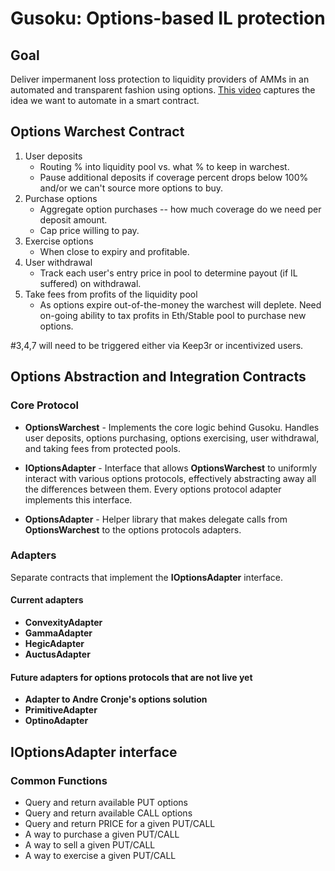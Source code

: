 # Gusoku: Options-based IL protection

## Goal

Deliver impermanent loss protection to liquidity providers of AMMs in an automated and transparent fashion using options. [This video](https://www.youtube.com/watch?v=GSIlF5q4eUk&t=4s) captures the idea we want to automate in a smart contract.

## Options Warchest Contract

1. User deposits
   - Routing % into liquidity pool vs. what % to keep in warchest.
   - Pause additional deposits if coverage percent drops below 100% and/or we can't source more options to buy.
2. Purchase options
   - Aggregate option purchases -- how much coverage do we need per deposit amount.
   - Cap price willing to pay.
3. Exercise options
   - When close to expiry and profitable.
4. User withdrawal
   - Track each user's entry price in pool to determine payout (if IL suffered) on withdrawal.
5. Take fees from profits of the liquidity pool
   - As options expire out-of-the-money the warchest will deplete. Need on-going ability to tax profits in Eth/Stable pool to purchase new options.

#3,4,7 will need to be triggered either via Keep3r or incentivized users.

## Options Abstraction and Integration Contracts

### Core Protocol

- **OptionsWarchest** - Implements the core logic behind Gusoku. Handles user deposits, options purchasing, options exercising, user withdrawal, and taking fees from protected pools.

- **IOptionsAdapter** - Interface that allows **OptionsWarchest** to uniformly interact with various options protocols, effectively abstracting away all the differences between them. Every options protocol adapter implements this interface.

- **OptionsAdapter** - Helper library that makes delegate calls from **OptionsWarchest** to the options protocols adapters.

### Adapters

Separate contracts that implement the **IOptionsAdapter** interface.

#### Current adapters

- **ConvexityAdapter**
- **GammaAdapter**
- **HegicAdapter**
- **AuctusAdapter**

#### Future adapters for options protocols that are not live yet

- **Adapter to Andre Cronje's options solution**
- **PrimitiveAdapter**
- **OptinoAdapter**

## IOptionsAdapter interface

### Common Functions

- Query and return available PUT options
- Query and return available CALL options
- Query and return PRICE for a given PUT/CALL
- A way to purchase a given PUT/CALL
- A way to sell a given PUT/CALL
- A way to exercise a given PUT/CALL
